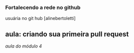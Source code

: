 ### Fortalecendo a rede no github

usuária no git hub [alinebertoletti]

## aula: criando sua primeira pull request
*aula do módulo 4*